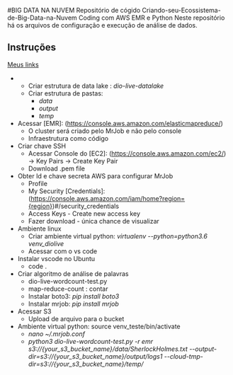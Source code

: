 #BIG DATA NA NUVEM
Repositório de cógido Criando-seu-Ecossistema-de-Big-Data-na-Nuvem Coding com AWS EMR e Python
Neste repositório há os arquivos de configuração e execução de análise de dados.

## Instruções

[Meus links]( https://linktr.ee/karinacasola)

* [Acessar S3]: (https://s3.console.aws.amazon.com/s3/) 
  * Criar estrutura de data lake : _dio-live-datalake_
  * Criar estrutura de pastas:
    * _data_
    * _output_
    * _temp_
* Acessar [EMR]: (https://console.aws.amazon.com/elasticmapreduce/)
    * O cluster será criado pelo MrJob e não pelo console
    * Infraestrutura como código 
* Criar chave SSH
    * Acessar  Console do [EC2]: (https://console.aws.amazon.com/ec2/) -> Key Pairs -> Create Key Pair	
    * Download .pem file
* Obter Id e chave secreta AWS para configurar MrJob
   * Profile
   * My Security [Credentials]: (https://console.aws.amazon.com/iam/home?region={region})#/security_credentials
   * Access Keys - Create new access key
   * Fazer download - única chance de visualizar
* Ambiente linux
   * Criar ambiente virtual python: _virtualenv --python=python3.6 venv_diolive_
   * Acessar com o vs code
* Instalar vscode no Ubuntu
   *  code .
* Criar algoritmo de análise de palavras
   * dio-live-wordcount-test.py
   * map-reduce-count : contar
   * Instalar boto3: _pip install boto3_
   * Instalar mrjob: _pip install mrjob_
* Acessar S3
   * Upload de arquivo para o bucket
* Ambiente virtual python: source venv_teste/bin/activate
  * _nano ~/.mrjob.conf_
  * _python3 dio-live-wordcount-test.py -r emr s3://{your_s3_bucket_name}/data/SherlockHolmes.txt --output-dir=s3://{your_s3_bucket_name}/output/logs1 --cloud-tmp-dir=s3://{your_s3_bucket_name}/temp/_



